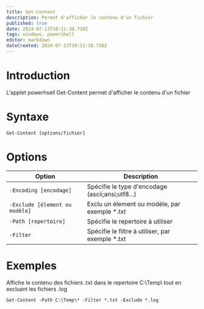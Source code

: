 ```yaml
---
title: Get-Content
description: Permet d'afficher le contenu d'un fichier
published: true
date: 2024-07-13T10:11:38.720Z
tags: windows, powershell
editor: markdown
dateCreated: 2024-07-13T10:11:38.720Z
---
```


# Introduction

L'applet powerhsell Get-Content permet d'afficher le contenu d'un fichier

# Syntaxe

`Get-Content [options/fichier]`

# Options

| Option                         | Description                                       |
| ------------------------------ | ------------------------------------------------- |
| `-Encoding [encodage]`         | Spécifie le type d'encodage (ascii;ansi;utf8...)  |
| `-Exclude [élement ou modèle]` | Exclu un élement ou modèle, par exemple \*.txt    |
| `-Path [repertoire]`           | Spécifie le repertoire à utiliser                 |
| `-Filter`                      | Spécifie le filtre à utiliser, par exemple \*.txt |

# Exemples

Affiche le contenu des fichiers .txt dans le repertoire C:\Temp\ tout en excluant les fichiers .log

`Get-Content -Path C:\Temp\* -Filter *.txt -Exclude *.log`
